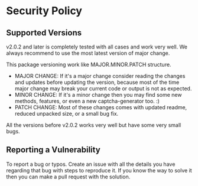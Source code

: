 # Security Policy

## Supported Versions

v2.0.2 and later is completely tested with all cases and work very well. We always recommend to use the most latest version of major change.

This package versioning work like MAJOR.MINOR.PATCH structure.
- MAJOR CHANGE: If it's a major change consider reading the changes and updates before updating the version, because most of the time major change may break your current code or output is not as expected.
- MINOR CHANGE: If it's a minor change then you may find some new methods, features, or even a new captcha-generator too. :)
- PATCH CHANGE: Most of these changes comes with updated readme, reduced unpacked size, or a small bug fix.

All the versions before v2.0.2 works very well but have some very small bugs.

## Reporting a Vulnerability

To report a bug or typos. Create an issue with all the details you have regarding that bug with steps to reproduce it. If you know the way to solve it then you can make a pull request with the solution.
